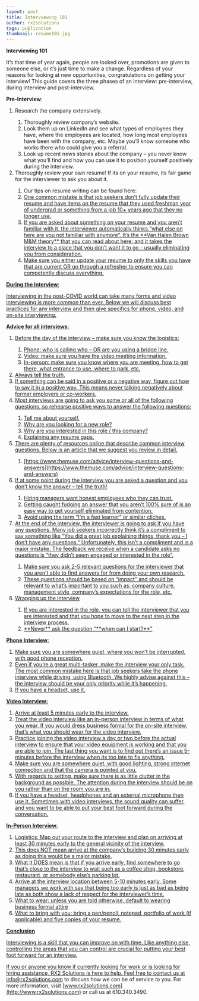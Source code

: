 ```yaml
---
layout: post
title: Interviewing 101
author: rx2solutions
tags: publication
thumbnail: resume101.jpg
---
```


**Interviewing 101**

It’s that time of year again, people are looked over, promotions are given to someone else, or it’s just time to make a change. Regardless of your reasons for looking at new opportunities, congratulations on getting your interview!  This guide covers the three phases of an interview: pre-interview, during interview and post-interview.

**Pre-Interview**:

  <ol>
    <li>Research the company extensively.</li>
      <ol>
        <li>Thoroughly review company’s website.</li>
        <li>Look them up on LinkedIn and see what types of employees they have, where the employees are located, how long most employees have been with the company, etc. Maybe you’ll know someone who works there who could give you a referral.</li>
        <li>Look up recent news stories about the company – you never know what you’ll find and how you can use it to position yourself positively during the                   interview.</li>
      </ol>
    <li>Thoroughly review your own resume!  If its on your resume, its fair game for the interviewer to ask you about it.</li>
      <ol>
        <li>Our tips on resume writing can be found here:  <a href="https://rx2solutions.com/2020/08/19/resume-writing.html"</a></li>
        <li>One common mistake is that job seekers don’t fully update their resume and have items on the resume that they used freshman year of undergrad or                   something from a job 10+ years ago that they no longer use.</li>
        <li>If you are asked about something on your resume and you aren’t familiar with it, the interviewer automatically thinks “what else on here are you not               familiar with anymore”.  It’s the **Van Halen Brown M&M theory** that you can read about here: <a href="https://www.entrepreneur.com/article/232420"               </a> and it takes the interview to a place that you don’t want it to go - usually eliminating you from consideration. </li>
        <li>Make sure you either update your resume to only the skills you have that are current OR go through a refresher to ensure you can competently discuss               everything.</li>
      </ol>
  </ol>

**During the Interview**:

Interviewing in the post-COVID world can take many forms and video interviewing is more common than ever.  Below we will discuss best practices for any interview and then give specifics for phone, video, and on-site interviewing.

**Advice for all interviews**:
  <ol>  
    <li>Before the day of the interview – make sure you know the logistics:</li>
      <ol>
        <li>Phone:  who is calling who – OR are you using a bridge line.</li>
        <li>Video:  make sure you have the video meeting information.</li>
        <li>In-person:  make sure you know where you are meeting, how to get there, what entrance to use, where to park, etc.</li>
      </ol>
    <li>Always tell the truth.</li>
    <li>If something can be said in a positive or a negative way, figure out how to say it in a positive way.  This means never talking negatively about former             employers or co-workers.</li>
    <li>Most interviews are going to ask you some or all of the following questions, so rehearse positive ways to answer the following questions:</li>
       <ol>
         <li>Tell me about yourself.</li>
         <li>Why are you looking for a new role?</li>
         <li>Why are you interested in this role / this company?</li>
         <li>Explaining any resume gaps.</li>
      </ol>
    <li>There are plenty of resources online that describe common interview questions.  Below is an article that we suggest you review in detail.</li>
      <ol>
        <li>[https://www.themuse.com/advice/interview-questions-and-answers](https://www.themuse.com/advice/interview-questions-and-answers)</li>
      </ol>
    <li>If at some point during the interview you are asked a question and you don’t know the answer – tell the truth!</li>
       <ol>
         <li>Hiring managers want honest employees who they can trust.</li>
         <li>Getting caught fudging an answer that you aren’t 100% sure of is an easy way to get yourself eliminated from contention.</li>
         <li>Avoid using the term “I’m a fast learner” or similar cliches.</li>
      </ol>
    <li>At the end of the interview, the interviewer is going to ask if you have any questions.  Many job seekers incorrectly think it’s a compliment to say              something like “You did a great job explaining things, thank you – I don’t have any questions.” Unfortunately, this isn’t a compliment and is a major              mistake.  The feedback we receive when a candidate asks no questions is “they didn’t seem engaged or interested in the role”.</li>
       <ol>
          <li>Make sure you ask 2-5 relevant questions for the interviewer that you aren’t able to find answers for from doing your own research.</li>
          <li>These questions should be based on “impact” and should be relevant to what’s important to you such as:  company culture, management style, company’s               expectations for the role, etc.</li>
       </ol>
    <li>Wrapping up the interview</li>
       <ol>
          <li>If you are interested in the role, you can tell the interviewer that you are interested and that you hope to move to the next step in the interview             process.</li>
          <li>**Never** ask the question “**when can I start?**”</li>
      </ol>
    </ol>

**Phone Interview**:

  <ol>
    <li>Make sure you are somewhere quiet, where you won’t be interrupted, with good phone reception.</li>
    <li>Even if you’re a great multi-tasker, make the interview your only task.  The most common mistake here is that job seekers take the phone interview while        driving, using Bluetooth.  We highly advise against this – the interview should be your only priority while it’s happening.</li>
    <li>If you have a headset, use it.</li>
  </ol>
  
**Video Interview:**

  <ol>
    <li>Arrive at least 5 minutes early to the interview.</li>
    <li>Treat the video interview like an in-person interview in terms of what you wear.  If you would dress business formal for the on-site interview, that’s what     you should wear for the video interview.</li>
    <li>Practice joining the video interview a day or two before the actual interview to ensure that your video equipment is working and that you are able to join.     The last thing you want is to find out there’s an issue 5-minutes before the interview when its too late to fix anything.</li>
    <li>Make sure you are somewhere quiet, with good lighting, strong internet connection and that the camera is pointed at you.</li>
    <li>With regards to setting, make sure there is as little clutter in the background as possible.  The attention during the interview should be on you rather        than on the room you are in.</li>
     <li>If you have a headset, headphones and an external microphone then use it.  Sometimes with video interviews, the sound quality can suffer, and you want to      be able to put your best foot forward during the conversation.</li>
  </ol>
  
**In-Person Interview**:

  <ol>
    <li>Logistics:  Map out your route to the interview and plan on arriving at least 30 minutes early to the general vicinity of the interview.</li>
    <li>This does NOT mean arrive at the company’s building 30 minutes early as doing this would be a major mistake.</li>
    <li>What it DOES mean is that if you arrive early, find somewhere to go that’s close to the interview to wait such as a coffee shop, bookstore, restaurant, or      somebody else’s parking lot.</li>
    <li>Arrive at the interview location between 5-10 minutes early.  Some managers we work with say that being too early is just as bad as being late as both show      a lack of respect for the interviewer’s time.</li>
    <li>What to wear:  unless you are told otherwise, default to wearing business formal attire</li>
    <li>What to bring with you:  bring a pen/pencil, notepad, portfolio of work (if applicable) and five copies of your resume.</li>
  </ol>
  
**Conclusion**

Interviewing is a skill that you can improve on with time.  Like anything else, controlling the areas that you can control are crucial for putting your best foot forward for an interview.

If you or anyone you know if currently looking for work or is looking for hiring assistance, RX2 Solutions is here to help.  Feel free to contact us at [info@rx2solutions.com](mailto:info@rx2solutions.com) to discuss how we can be of service to you.  For more information, visit [www.rx2solutions.com](http://www.rx2solutions.com) or call us at 610.340.3490.
